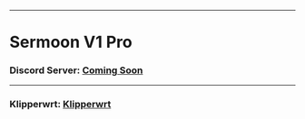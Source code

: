  ---------------------------------------------------------------------------------
 
# Sermoon V1 Pro
 


 ### Discord Server: [Coming Soon](https://discord.com)

  ---------------------------------------------------------------------------------

 ### Klipperwrt: [Klipperwrt](https://github.com/ihrapsa/KlipperWrt)